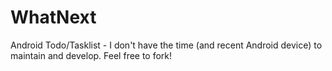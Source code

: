 WhatNext
========

Android Todo/Tasklist - I don't have the time (and recent Android device) to maintain and develop. Feel free to fork!
